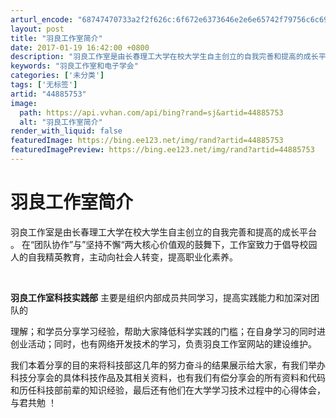 ```yaml
---
arturl_encode: "68747470733a2f2f626c:6f672e6373646e2e6e65742f79756c6c696f6e73747564696f:2f61727469636c652f64657461696c732f3434383835373533"
layout: post
title: "羽良工作室简介"
date: 2017-01-19 16:42:00 +0800
description: "羽良工作室是由长春理工大学在校大学生自主创立的自我完善和提高的成长平台     。在“团队协作”与”"
keywords: "羽良工作室和电子学会"
categories: ['未分类']
tags: ['无标签']
artid: "44885753"
image:
  path: https://api.vvhan.com/api/bing?rand=sj&artid=44885753
  alt: "羽良工作室简介"
render_with_liquid: false
featuredImage: https://bing.ee123.net/img/rand?artid=44885753
featuredImagePreview: https://bing.ee123.net/img/rand?artid=44885753
---
```


# 羽良工作室简介

羽良工作室是由长春理工大学在校大学生自主创立的自我完善和提高的成长平台
。
在“团队协作”与”坚持不懈“两大核心价值观的鼓舞下，工作室致力于倡导校园人的自我精英教育，主动向社会人转变，提高职业化素养。

﻿﻿

**羽良工作室科技实践部**
主要是组织内部成员共同学习，提高实践能力和加深对团队的



理解；和学员分享学习经验，帮助大家降低科学实践的门槛；在自身学习的同时进创业活动；同时，也有网络开发技术的学习，负责羽良工作室网站的建设维护。

我们本着分享的目的来将科技部这几年的努力奋斗的结果展示给大家，有我们举办科技分享会的具体科技作品及其相关资料，也有我们有偿分享会的所有资料和代码和历任科技部前辈的知识经验，最后还有他们在大学学习技术过程中的心得体会，与君共勉
！
